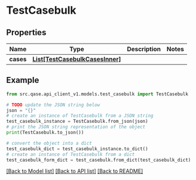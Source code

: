 # TestCasebulk


## Properties

Name | Type | Description | Notes
------------ | ------------- | ------------- | -------------
**cases** | [**List[TestCasebulkCasesInner]**](TestCasebulkCasesInner.md) |  | 

## Example

```python
from src.qase.api_client_v1.models.test_casebulk import TestCasebulk

# TODO update the JSON string below
json = "{}"
# create an instance of TestCasebulk from a JSON string
test_casebulk_instance = TestCasebulk.from_json(json)
# print the JSON string representation of the object
print(TestCasebulk.to_json())

# convert the object into a dict
test_casebulk_dict = test_casebulk_instance.to_dict()
# create an instance of TestCasebulk from a dict
test_casebulk_form_dict = test_casebulk.from_dict(test_casebulk_dict)
```
[[Back to Model list]](../README.md#documentation-for-models) [[Back to API list]](../README.md#documentation-for-api-endpoints) [[Back to README]](../README.md)



